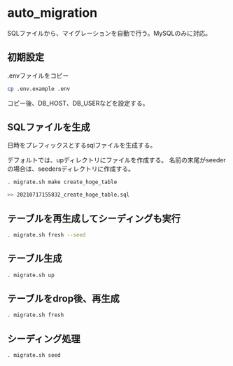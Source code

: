 # auto_migration
SQLファイルから、マイグレーションを自動で行う。MySQLのみに対応。

## 初期設定
.envファイルをコピー
```bash
cp .env.example .env
```

コピー後、DB_HOST、DB_USERなどを設定する。

## SQLファイルを生成
日時をプレフィックスとするsqlファイルを生成する。

デフォルトでは、upディレクトリにファイルを作成する。
名前の末尾がseederの場合は、seedersディレクトリに作成する。

```bash
. migrate.sh make create_hoge_table

>> 20210717155832_create_hoge_table.sql
```

## テーブルを再生成してシーディングも実行
```bash
. migrate.sh fresh --seed
```

## テーブル生成
```bash
. migrate.sh up
```

## テーブルをdrop後、再生成
```bash
. migrate.sh fresh
```

## シーディング処理
```bash
. migrate.sh seed
```
